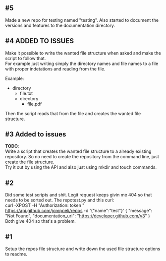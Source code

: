 ## #5
Made a new repo for testing named "testing". Also started to document the versions and features to the documentation directory.

## #4 ADDED TO ISSUES
Make it possible to write the wanted file structure when asked and make the script to follow that.  
For example just writing simply the directory names and file names to a file with proper indetations and reading from the file.  
  
Example:
- directory
  - file.txt
  - directory
    - file.pdf
  
Then the script reads that from the file and creates the wanted file structure.

## #3 **Added to issues**
**TODO**:  
Write a script that creates the wanted file structure to a already existing repository. So no need to create the repository from the command line, just create the file structure.  
Try it out by using the API and also just using mkdir and touch commands.

## #2 
Did some test scripts and shit. Legit request keeps givin me 404 so that needs to be sorted out. 
The repotest.py and this curl:  
curl -XPOST -H "Authorization: token <token>" https://api.github.com/jomppeli/repos -d '{"name":"test"}'
{
  "message": "Not Found",
  "documentation_url": "https://developer.github.com/v3"
}  
Both give 404 so that's a problem.
## #1
Setup the repos file structure and write down the used file structure options to readme.

